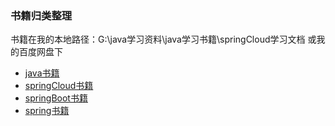### 书籍归类整理
书籍在我的本地路径：G:\java学习资料\java学习书籍\springCloud学习文档 或我的百度网盘下

- [java书籍](JAVA_BOOK.md)
- [springCloud书籍](SPRING_CLOUD.md)
- [springBoot书籍](SPRINGBOOT.md)
- [spring书籍](SPRING.md)





